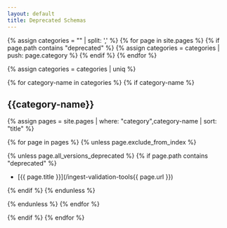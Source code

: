 ```yaml
---
layout: default
title: Deprecated Schemas
---
```


{% assign categories = "" | split: ',' %}
{% for page in site.pages %}
{% if page.path contains "deprecated" %}
{% assign categories = categories | push: page.category %}
{% endif %}
{% endfor %}

{% assign categories = categories | uniq %}

{% for category-name in categories %}
{% if category-name %}

## {{category-name}}

{% assign pages = site.pages | where: "category",category-name | sort: "title" %}

{% for page in pages %}
{% unless page.exclude_from_index %}

{% unless page.all_versions_deprecated %}
{% if page.path contains "deprecated" %}

- [{{ page.title }}](/ingest-validation-tools{{ page.url }})

{% endif %}
{% endunless %}

{% endunless %}
{% endfor %}

{% endif %}
{% endfor %}